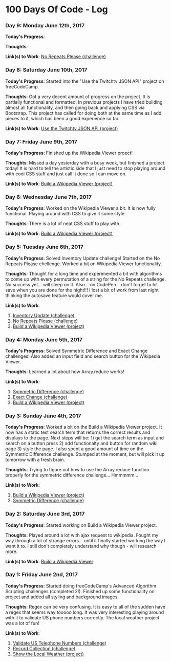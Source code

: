 # 100 Days Of Code - Log

### Day 9: Monday June 12th, 2017

**Today's Progress**:

**Thoughts**: 

**Link(s) to Work**:
[No Repeats Please (challenge)](https://www.freecodecamp.com/challenges/no-repeats-please)

### Day 8: Saturday June 10th, 2017

**Today's Progress**: Started into the "Use the Twitchtv JSON API" project on freeCodeCamp.

**Thoughts**: Got a very decent amount of progress on the project. It is partially functional and formatted. In previous projects I have tried building almost all functionality, and then going back and applying CSS via Bootstrap. This project has called for doing both at the same time as I add pieces to it, which has been a good experience so far.

**Link(s) to Work**:
[Use the Twitchtv JSON API (project)](https://codepen.io/Sandbin42/full/qjZNxz/)

### Day 7: Friday June 9th, 2017

**Today's Progress**: Finished up the Wikipedia Viewer proect!

**Thoughts**: Missed a day yesterday with a busy week, but finished a project today! It is hard to tell the artistic side that I just need to stop playing around with cool CSS stuff and just call it done so I can move on.

**Link(s) to Work**:
[Build a Wikipedia Viewer (project)](https://codepen.io/Sandbin42/full/wevYer/)

### Day 6: Wednesday June 7th, 2017

**Today's Progress**: Worked on the Wikipedia Viewer a bit. It is now fully functional. Playing around with CSS to give it some style.

**Thoughts**: There is a lot of neat CSS stuff to play with.

**Link(s) to Work**:
[Build a Wikipedia Viewer (project)](https://codepen.io/Sandbin42/pen/wevYer?editors=1010)

### Day 5: Tuesday June 6th, 2017

**Today's Progress**: Solved Inventory Update challenge! Started on the No Repeats Please chellenge. Worked a bit on Wikipedia Viewer functionality.

**Thoughts**: Thought for a long time and experimented a bit with algorithms to come up with every permutation of a string for the No Repeats challenge. No success yet... will sleep on it. Also... on CodePen... don't forget to hit save when you are done for the night!!! I lost a bit of work from last night thinking the autosave feature would cover me.

**Link(s) to Work**:
1. [Inventory Update (challenge)](https://www.freecodecamp.com/challenges/inventory-update)
2. [No Repeats Please (challenge)](https://www.freecodecamp.com/challenges/no-repeats-please)
3. [Build a Wikipedia Viewer (project)](https://codepen.io/Sandbin42/pen/wevYer?editors=1010)

### Day 4: Monday June 5th, 2017

**Today's Progress**: Solved Symmetric Difference and Exact Change challenges! Also added an input field and search button for the Wikipedia Viewer.

**Thoughts**: Learned a lot about how Array.reduce works!

**Link(s) to Work**:
1. [Symmetric Difference (challenge)](https://www.freecodecamp.com/challenges/symmetric-difference)
2. [Exact Change (challenge)](https://www.freecodecamp.com/challenges/exact-change)
3. [Build a Wikipedia Viewer (project)](https://codepen.io/Sandbin42/pen/wevYer?editors=1010)

### Day 3: Sunday June 4th, 2017

**Today's Progress**: Worked a bit on the Build a Wikipedia Viewer project. It now has a static test search term that returns the correct results and displays to the page. Next steps will be: 1) get the search term as input and search on a button press 2) add functionalty and button for random wiki page 3) style the page. I also spent a good amount of time on the Symmetric Difference challenge. Stumped at the moment, but will pick it up tomorrow with a fresh brain.

**Thoughts**: Trying to figure out how to use the Array.reduce function properly for the symmetric difference challenge... Hmmmmm...

**Link(s) to Work**:
1. [Build a Wikipedia Viewer (project)](https://codepen.io/Sandbin42/pen/wevYer?editors=1010)
2. [Symmetric Difference (challenge)](https://www.freecodecamp.com/challenges/symmetric-difference)

### Day 2: Saturday June 3rd, 2017

**Today's Progress**: Started working on Build a Wikipedia Viewer project.

**Thoughts**: Played around a lot with ajax request to wikipedia. Fought my way through a lot of strange errors... until it finally started working the way I want it to. I still don't completely understand why though - will research more.

**Link(s) to Work**:
[Build a Wikipedia Viewer](https://codepen.io/Sandbin42/pen/wevYer?editors=1010)

### Day 1: Friday June 2nd, 2017

**Today's Progress**: Started doing freeCodeCamp's Advanced Algorithm Scripting challenges (completed 2!). Finished up some functionality on project and added all styling and background images.

**Thoughts**: Regex can be very confusing. It is easy to all of the sudden have a regex that seems way tooooo long. It was very interesting playing around with it to validate US phone numbers correctly. The local weather project was a lot of fun!

**Link(s) to Work**:
1. [Validate US Telephone Numbers (challenge)](https://www.freecodecamp.com/challenges/validate-us-telephone-numbers)
2. [Record Collection (challenge)](https://www.freecodecamp.com/challenges/record-collection)
3. [Show the Local Weather (project)](https://codepen.io/Sandbin42/full/EmGZzm/)

<!--- 
My template:
### Day 1: Friday June 2nd, 2017

**Today's Progress**:

**Thoughts**:

**Link(s) to Work**:

### Day 0: February 30, 2016 (Example 1)
##### (delete me or comment me out)

**Today's Progress**: Fixed CSS, worked on canvas functionality for the app.

**Thoughts:** I really struggled with CSS, but, overall, I feel like I am slowly getting better at it. Canvas is still new for me, but I managed to figure out some basic functionality.

**Link to work:** [Calculator App](http://www.example.com)

### Day 0: February 30, 2016 (Example 2)
##### (delete me or comment me out)

**Today's Progress**: Fixed CSS, worked on canvas functionality for the app.

**Thoughts**: I really struggled with CSS, but, overall, I feel like I am slowly getting better at it. Canvas is still new for me, but I managed to figure out some basic functionality.

**Link(s) to work**: [Calculator App](http://www.example.com)


### Day 1: June 27, Monday

**Today's Progress**: I've gone through many exercises on FreeCodeCamp.

**Thoughts** I've recently started coding, and it's a great feeling when I finally solve an algorithm challenge after a lot of attempts and hours spent.

**Link(s) to work**
1. [Find the Longest Word in a String](https://www.freecodecamp.com/challenges/find-the-longest-word-in-a-string)
2. [Title Case a Sentence](https://www.freecodecamp.com/challenges/title-case-a-sentence) --->

